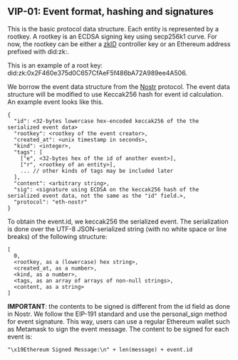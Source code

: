 ## VIP-01: Event format, hashing and signatures
This is the basic protocol data structure. Each entity is represented by a rootkey. A rootkey is an ECDSA signing key using secp256k1 curve. For now, the rootkey can be either a [zkID](https://zkid.app) controller key or an Ethereum address prefixed with did:zk:.

This is an example of a root key: did:zk:0x2F460e375d0C657CfAeF5f486bA72A989ee4A506.

We borrow the event data structure from the [Nostr](https://github.com/nostr-protocol/nostr) protocol. The event data structure will be modified to use Keccak256 hash for event id calculation. An example event looks like this.
```
{
  "id": <32-bytes lowercase hex-encoded keccak256 of the the serialized event data>
  "rootkey": <rootkey of the event creator>,
  "created_at": <unix timestamp in seconds>,
  "kind": <integer>,
  "tags": [
    ["e", <32-bytes hex of the id of another event>],
    ["r", <rootkey of an entity>],
    ... // other kinds of tags may be included later
  ],
  "content": <arbitrary string>,
  "sig": <signature using ECDSA on the keccak256 hash of the serialized event data, not the same as the "id" field.>,
  "protocol": "eth-nostr"
}
```

To obtain the event.id, we keccak256 the serialized event. The serialization is done over the UTF-8 JSON-serialized string (with no white space or line breaks) of the following structure:
```
[
  0,
  <rootkey, as a (lowercase) hex string>,
  <created_at, as a number>,
  <kind, as a number>,
  <tags, as an array of arrays of non-null strings>,
  <content, as a string>
]
```

**IMPORTANT**: the contents to be signed is different from the id field as done in Nostr. We follow the EIP-191 standard and use the personal_sign method for event signature. This way, users can use a regular Ethereum wallet such as Metamask to sign the event message.
The content to be signed for each event is:
```
"\x19Ethereum Signed Message:\n" + len(message) + event.id
```
